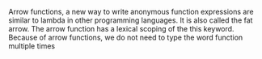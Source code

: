 Arrow functions, a new way to write
anonymous function expressions are 
similar to lambda in other programming
languages. It is also called the fat arrow.
The arrow function has a lexical scoping of the
this keyword. Because of arrow functions, we do not
need to type the word function multiple times
